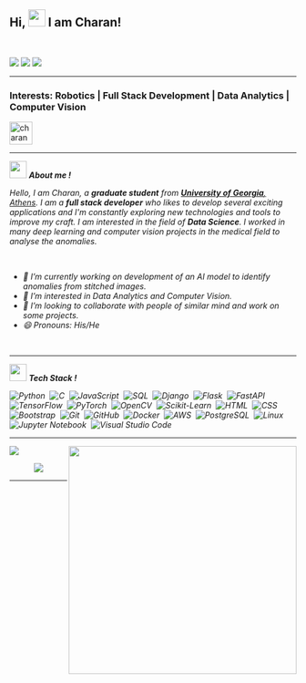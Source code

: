 ## Hi, <img src="https://github.com/msrcharan/Overview/blob/main/Hi.gif" width="30px" height="30px"> I am Charan!
<br>

<p>
<img src="https://img.shields.io/badge/Age-24-blue" />
<img src="https://img.shields.io/badge/Lives-USA-success" />
<img src="https://img.shields.io/badge/Languages-English,Telugu%20%26%20Hindi-brightgreen" />
</p>

<hr>
<h3>Interests: Robotics | Full Stack Development | Data Analytics | Computer Vision</h3>

<p>
<a href="https://www.linkedin.com/in/charan-m91/" target="_blank"><img align="center" src="https://upload.wikimedia.org/wikipedia/commons/thumb/c/ca/LinkedIn_logo_initials.png/768px-LinkedIn_logo_initials.png" alt="charan" height="40" width="40" /></a>&nbsp;&nbsp;
</p>

<hr>

<img src="https://media.giphy.com/media/iY8CRBdQXODJSCERIr/giphy.gif" width="30px" height="30px"> ***About me !*** 

<p>
  <em>
    Hello, I am Charan, a <b>graduate student</b> from <a target="_blank" href="https://uga.edu/"> <b>University of Georgia</b>, Athens</a>. I am a <b>full stack developer</b> who likes to develop several exciting applications and I'm constantly exploring new technologies and tools to improve my craft. I am interested in the field of <b>Data Science</b>. I worked in many deep learning and computer vision projects in the medical field to analyse the anomalies.
</p>
 
<br>
  
- 🔭 I’m currently working on development of an AI model to identify anomalies from stitched images.  
- 🌱 I’m interested in Data Analytics and Computer Vision.  
- 👯 I’m looking to collaborate with people of similar mind and work on some projects.  
- 😄 Pronouns: His/He  

<br>
<hr>

<img src="https://media.giphy.com/media/iY8CRBdQXODJSCERIr/giphy.gif" width="30px" height="30px"> ***Tech Stack !***  

![Python](https://img.shields.io/badge/-Python-05122A?style=flat&logo=python)&nbsp;
![C](https://img.shields.io/badge/-C-05122A?style=flat&logo=C&logoColor=A8B9CC)&nbsp;
![JavaScript](https://img.shields.io/badge/-JavaScript-05122A?style=flat&logo=javascript)&nbsp;
![SQL](https://img.shields.io/badge/-SQL-05122A?style=flat&logo=sql&logoColor=4479A1)&nbsp;
![Django](https://img.shields.io/badge/-Django-05122A?style=flat&logo=django&logoColor=092E20)&nbsp;
![Flask](https://img.shields.io/badge/-Flask-05122A?style=flat&logo=flask&logoColor=000000)&nbsp;
![FastAPI](https://img.shields.io/badge/-FastAPI-05122A?style=flat&logo=fastapi&logoColor=009688)&nbsp;
![TensorFlow](https://img.shields.io/badge/-TensorFlow-05122A?style=flat&logo=tensorflow&logoColor=FF6F00)&nbsp;
![PyTorch](https://img.shields.io/badge/-PyTorch-05122A?style=flat&logo=pytorch&logoColor=EE4C2C)&nbsp;
![OpenCV](https://img.shields.io/badge/-OpenCV-05122A?style=flat&logo=opencv&logoColor=5C3EE8)&nbsp;
![Scikit-Learn](https://img.shields.io/badge/-ScikitLearn-05122A?style=flat&logo=scikit-learn&logoColor=F7931E)&nbsp;
![HTML](https://img.shields.io/badge/-HTML-05122A?style=flat&logo=HTML5)&nbsp;
![CSS](https://img.shields.io/badge/-CSS-05122A?style=flat&logo=CSS3&logoColor=1572B6)&nbsp;
![Bootstrap](https://img.shields.io/badge/-Bootstrap-05122A?style=flat&logo=bootstrap&logoColor=563D7C)&nbsp;
![Git](https://img.shields.io/badge/-Git-05122A?style=flat&logo=git)&nbsp;
![GitHub](https://img.shields.io/badge/-GitHub-05122A?style=flat&logo=github)&nbsp;
![Docker](https://img.shields.io/badge/-Docker-05122A?style=flat&logo=docker&logoColor=2496ED)&nbsp;
![AWS](https://img.shields.io/badge/-AWS-05122A?style=flat&logo=amazon-aws&logoColor=FF9900)&nbsp;
![PostgreSQL](https://img.shields.io/badge/-PostgreSQL-05122A?style=flat&logo=postgresql&logoColor=336791)&nbsp;
![Linux](https://img.shields.io/badge/-Linux-05122A?style=flat&logo=linux&logoColor=FCC624)&nbsp;
![Jupyter Notebook](https://img.shields.io/badge/-Jupyter%20Notebook-05122A?style=flat&logo=jupyter&logoColor=F37626)&nbsp;
![Visual Studio Code](https://img.shields.io/badge/-Visual%20Studio%20Code-05122A?style=flat&logo=visual-studio-code&logoColor=007ACC)

<hr>

<p><img align="right" src="https://github-readme-stats.vercel.app/api?username=msrcharan&count_private=true&show_icons=true&theme=chartreuse-dark&include_all_commits=true" width="400"></p> 
<p><img src="https://github-readme-stats.vercel.app/api/top-langs/?username=msrcharan&layout=compact&hide=TSQL&theme=chartreuse-dark"></p>
<p align="center"><img src="https://github-readme-streak-stats.herokuapp.com?user=msrcharan&theme=chartreuse-dark"></p>

<hr>

<!--<p align="center"><b>Visitor's Count</b></p>
<p align="center"><img src="https://profile-counter.glitch.me/msrcharan/count.svg" alt="visitor badge"/></p>
<!-- ![Visitor Count](https://profile-counter.glitch.me/msrcharan/count.svg) -->
